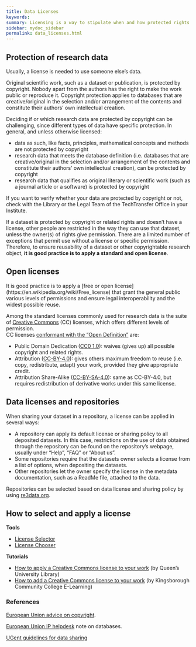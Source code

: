 ```yaml
---
title: Data Licenses
keywords:
summary: Licensing is a way to stipulate when and how protected rights  in research data (such as copyright) can be used by others.
sidebar: mydoc_sidebar
permalink: data_licenses.html
---
```




## Protection of research data
Usually, a license is needed to use someone else’s data.

Original scientific work, such as a dataset or publication, is protected by copyright. Nobody apart from the authors has the right to make the work public or reproduce it.
Copyright protection applies to databases that are creative/original in the selection and/or arrangement of the contents and constitute their authors’ own intellectual creation. 

Deciding if or which research data are protected by copyright can be challenging, since different types of data have specific protection. In general, and unless otherwise licensed:
* data as such, like facts, principles, mathematical concepts and methods are not protected by copyright
* research data that meets the database definition (i.e. databases that are creative/original in the selection and/or arrangement of the contents and constitute their authors’ own intellectual creation), can be protected by copyright
* research data that qualifies as original literary or scientific work (such as a journal article or a software) is protected by copyright

If you want to verify whether your data are protected by copyright or not, check with the Library or the Legal Team of the TechTransfer Office in your Institute.

<!---However, even though you are not sure about the copyright protection of your data, **good practice is to apply a standard and open license (see below)**.--->

<!--- we need to make a difference between copyright and (open/free) licenses. This is important because without an open license original creative work is usually copyright by default, and thus restricted in the use it can have. Also unlicensed, non-copyrighted material can be easily appropriated --->

If a dataset is protected by copyright or related rights and doesn’t have a license, other people are restricted in the way they can use that dataset, unless the owner(s) of rights give permission. There are a limited number of exceptions that permit use without a license or specific permission.
Therefore, to ensure reusability of a dataset or other copyrightable research object, **it is good practice is to apply a standard and open license**.


## Open licenses
<!--- Although you are not sure whether your dataset meets the requirement for copyright protection or not, ---> It is good practice is to apply a [free or open license](https://en.wikipedia.org/wiki/Free_license) that grant the general public various levels of permissions and ensure legal interoperability and the widest possible reuse.

Among the standard licenses commonly used for research data is the suite of [Creative Commons](https://creativecommons.org/licenses/) (CC) licenses, which offers different levels of permission. <br> CC licenses [conformant with the “Open Definition”](https://opendefinition.org/licenses/) are:
* Public Domain Dedication ([CC0 1.0](https://creativecommons.org/publicdomain/zero/1.0/)): waives (gives up) all possible copyright and related rights.
* Attribution ([CC-BY-4.0](https://creativecommons.org/licenses/by/4.0/)): gives others maximum freedom to reuse (i.e. copy, redistribute, adapt) your work, provided they give appropriate credit.
* Attribution Share-Alike ([CC-BY-SA-4.0](https://creativecommons.org/licenses/by-sa/4.0/)): same as CC-BY-4.0, but requires redistribution of derivative works under this same license.

## Data licenses and repositories
When sharing your dataset in a repository, a license can be applied in several ways:
* A repository can apply its default license or sharing policy to all deposited datasets. In this case, restrictions on the use of data obtained through the repository can be found on the repository’s webpage, usually under “Help”, “FAQ” or “About us”.
* Some repositories require that the datasets owner selects a license from a list of options, when depositing the datasets.
* Other repositories let the owner specify the license in the metadata documentation, such as a ReadMe file, attached to the data.

Repositories can be selected based on data license and sharing policy by using [re3data.org](https://www.re3data.org/search?query=).

## How to select and apply a license
**Tools**
* [License Selector](https://ufal.github.io/public-license-selector/)
* [License Chooser](https://creativecommons.org/choose/)

**Tutorials**
* [How to apply a Creative Commons license to your work](https://guides.library.queensu.ca/c.php?g=704790&p=5014948) (by Queen’s University Library)
* [How to add a Creative Commons license to your work](https://www.youtube.com/watch?v=5QxkuuiZwRU) (by Kingsborough Community College E-Learning)

### References
[European Union advice on copyright](https://europa.eu/youreurope/business/running-business/intellectual-property/copyright/index_en.htm#shortcut-1).

[European Union IP helpdesk](https://www.iprhelpdesk.eu/node/2014) note on databases.

[UGent guidelines for data sharing](https://www.ugent.be/en/research/datamanagement/after-research/sharing.htm)

